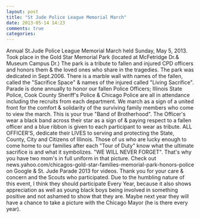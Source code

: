 ```yaml
---
layout: post
title: "St Jude Police League Memorial March"
date: 2013-05-14 14:23
comments: true
categories: 
---
```

Annual St.Jude Police League Memorial March held Sunday,  May 5, 2013. Took place in the Gold Star Memorial Park (located at McFetridge Dr.& Museum Campus Dr.) The park is a tribute to fallen and injured CPD officers and honors them & the loved ones who share in the tragedies. The park was dedicated in Sept.2006. There is a marble wall with names of the fallen, called the "Sacrifice Space" & names of the injured called "Living Sacrifice". Parade is done annually to honor our fallen Police Officers; Illinois State Police,  Cook County Sheriff's Police & Chicago Police are all in attendance including the recruits from each department. We  march as a sign of a united  front for the comfort & solidarity of the surviving family members who come to view the march. This is your true "Band of Brotherhood". The Officer's wear a black band across their star as a sign of & paying respect to a fallen officer and a blue ribbon is given to each participant to wear as tribute. ALL OFFICER'S, dedicate their LIVES to serving and protecting the State, County, City and Citizens of Illinois. Those of us who are lucky enough to come home to our families after each "Tour of Duty" know what the ultimate sacrifice is and what it symbolizes. "WE WILL NEVER FORGET". That's why you have two mom's in full uniform in that picture. Check out news.yahoo.com/chicagos-gold-star-families-memorial-park-honors-police on Google & St. Jude Parade 2013 for videos. Thank you for your care & concern and the Scouts who participated. Due to the humbling nature of this event, I think they should participate Every Year, because it also shows appreciation as well as young black boys being involved in something positive and not ashamed to show that they are. Maybe next year they will have a chance to take a picture with the Chicago Mayor (he is there every year).
